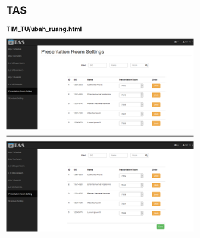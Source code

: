 # TAS

### TIM_TU/ubah_ruang.html

![ubah_ruang](assets/ubah_ruang_0.png)

-----

![ubah_ruang](assets/ubah_ruang_1.png)
